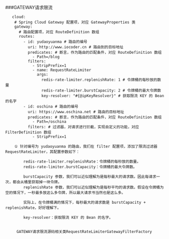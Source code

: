 ###GATEWAY请求限流
   
       cloud:
        # Spring Cloud Gateway 配置项，对应 GatewayProperties 类
        gateway:
          # 路由配置项，对应 RouteDefinition 数组
          routes:
            - id: yudaoyuanma # 路由的编号
              uri: http://www.iocoder.cn # 路由到的目标地址
              predicates: # 断言，作为路由的匹配条件，对应 RouteDefinition 数组
                - Path=/blog
              filters:
                - StripPrefix=1
                - name: RequestRateLimiter
                  args:
                    redis-rate-limiter.replenishRate: 1 # 令牌桶的每秒放的数量
                    redis-rate-limiter.burstCapacity: 2 # 令牌桶的最大令牌数
                    key-resolver: "#{@ipKeyResolver}" # 获取限流 KEY 的 Bean 的名字
            - id: oschina # 路由的编号
              uri: https://www.oschina.net # 路由的目标地址
              predicates: # 断言，作为路由的匹配条件，对应 RouteDefinition 数组
                - Path=/oschina
              filters: # 过滤器，对请求进行拦截，实现自定义的功能，对应 FilterDefinition 数组
                - StripPrefix=1
        
        ① 针对编号为 yudaoyuanma 的路由，我们在 filter 配置项，添加了限流过滤器 RequestRateLimiter，其配置参数如下：

            redis-rate-limiter.replenishRate：令牌桶的每秒放的数量。
            redis-rate-limiter.burstCapacity：令牌桶的最大令牌数。
            
            burstCapacity 参数，我们可以近似理解为是每秒最大的请求数。因此每请求一次，都会从桶里获取掉一块令牌。
            replenishRate 参数，我们可以近似理解为是每秒平均的请求数。假设在令牌桶为空的情况下，一秒最多放这么多令牌，所以最大请求书当然也是这么多。
            
            实际上，在令牌桶满的情况下，每秒最大的请求数是 burstCapacity + replenishRate，好好理解下。
            
            key-resolver：获取限流 KEY 的 Bean 的名字。


         GATEWAY请求限流源码相关类RequestRateLimiterGatewayFilterFactory